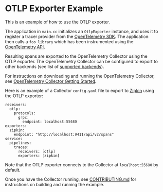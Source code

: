# OTLP Exporter Example

This is an example of how to use the OTLP exporter.

The application in `main.cc` initializes an `OtlpExporter` instance, and uses it to register a tracer provider from the [OpenTelemetry SDK](https://github.com/open-telemetry/opentelemetry-cpp). The application then calls a `foo_library` which has been instrumented using the [OpenTelemetry API](https://github.com/open-telemetry/opentelemetry-cpp/tree/master/api).

Resulting spans are exported to the OpenTelemetry Collector using the OTLP exporter. The OpenTelemetry Collector can be configured to export to other backends (see list of [supported backends](https://github.com/open-telemetry/opentelemetry-collector/blob/master/exporter/README.md)).

For instructions on downloading and running the OpenTelemetry Collector, see [OpenTelemetry Collector Getting Started](https://opentelemetry.io/docs/collector/about/).

Here is an example of a Collector `config.yaml` file to export to [Zipkin](https://zipkin.io/) using the OTLP exporter:

```
receivers:
  otlp:
    protocols:
      grpc:
        endpoint: localhost:55680
exporters:
  zipkin:
    endpoint: "http://localhost:9411/api/v2/spans"
service:
  pipelines:
    traces:
      receivers: [otlp]
      exporters: [zipkin]
```

Note that the OTLP exporter connects to the Collector at `localhost:55680` by default.

Once you have the Collector running, see [CONTRIBUTING.md](../../CONTRIBUTING.md) for instructions on building and running the example.
